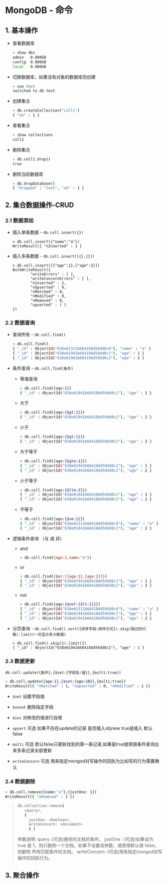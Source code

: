 # MongoDB - 命令

## 1. 基本操作

- 查看数据库

  ```sh
  > show dbs
  admin   0.000GB
  config  0.000GB
  local   0.000GB
  ```

- 切换数据库，如果没有对象的数据库则创建

  ```sh
  > use test
  switched to db test
  ```
  
- 创建集合

  ```sh
  > db.createCollection("coll1")
  { "ok" : 1 }
  ```
  
- 查看集合

  ```sh
  > show collections
  coll1
  ```

- 删除集合

  ```sh
  > db.coll1.drop()
  true
  ```

- 删除当前数据库

  ```sh
  > db.dropDatabase()
  { "dropped" : "test", "ok" : 1 }
  ```

## 2. 集合数据操作-CRUD

### 2.1 数据添加

- 插入单条数据 - `db.coll.insert({})`

  ```
  > db.coll.insert({"name":"a"})
  WriteResult({ "nInserted" : 1 }
  ```

- 插入多条数据 - `db.coll.insert([{},{}])`

  ```
  > db.coll.insert([{"age":1},{"age":2}])
  BulkWriteResult({
          "writeErrors" : [ ],
          "writeConcernErrors" : [ ],
          "nInserted" : 2,
          "nUpserted" : 0,
          "nMatched" : 0,
          "nModified" : 0,
          "nRemoved" : 0,
          "upserted" : [ ]
  })
  ```

### 2.2 数据查询

- 查询所有 - `db.coll.find()`

  ```sh
  > db.coll.find()
  { "_id" : ObjectId("638e01311b684188d59dd0c0"), "name" : "a" }
  { "_id" : ObjectId("638e01941b684188d59dd0c1"), "age" : 1 }
  { "_id" : ObjectId("638e01941b684188d59dd0c2"), "age" : 2 }
  ```

- 条件查询 - `db.coll.find(条件)`

  - 等值查询

    ```sh
    > db.coll.find({age:1})
    { "_id" : ObjectId("638e01941b684188d59dd0c1"), "age" : 1 }
    ```

  - 大于

    ```sh
    > db.coll.find({age:{$gt:1}})
    { "_id" : ObjectId("638e01941b684188d59dd0c2"), "age" : 2 }
    ```

  - 小于

    ```sh
    > db.coll.find({age:{$gt:1}})
    { "_id" : ObjectId("638e01941b684188d59dd0c2"), "age" : 2 }
    ```

  - 大于等于

    ```sh
    > db.coll.find({age:{$gte:1}})
    { "_id" : ObjectId("638e01941b684188d59dd0c1"), "age" : 1 }
    { "_id" : ObjectId("638e01941b684188d59dd0c2"), "age" : 2 }
    ```

  - 小于等于

    ```sh
    > db.coll.find({age:{$lte:2}})
    { "_id" : ObjectId("638e01941b684188d59dd0c1"), "age" : 1 }
    { "_id" : ObjectId("638e01941b684188d59dd0c2"), "age" : 2 }
    ```

  - 不等于

    ```sh
    > db.coll.find({age:{$ne:1}})
    { "_id" : ObjectId("638e01311b684188d59dd0c0"), "name" : "a" }
    { "_id" : ObjectId("638e01941b684188d59dd0c2"), "age" : 2 }
    ```

- 逻辑条件查询 （与 或 非）

  - and

    ```sh
    > db.coll.find({age:1,name:"a"})
    ```

  - or

    ```sh
    > db.coll.find({$or:[{age:1},{age:2}]})
    { "_id" : ObjectId("638e01941b684188d59dd0c1"), "age" : 1 }
    { "_id" : ObjectId("638e01941b684188d59dd0c2"), "age" : 2 }
    ```

  - not

    ```sh
    > db.coll.find({age:{$not:{$lt:1}}})
    { "_id" : ObjectId("638e01311b684188d59dd0c0"), "name" : "a" }
    { "_id" : ObjectId("638e01941b684188d59dd0c1"), "age" : 1 }
    { "_id" : ObjectId("638e01941b684188d59dd0c2"), "age" : 2 }
    ```

- 分页查询 - `db.coll.find().sort({排序字段:排序方式}).skip(跳过的行数).limit(一页显示多少数据)`

  ```
  > db.coll.find().skip(1).limit(1)
  { "_id" : ObjectId("638e01941b684188d59dd0c1"), "age" : 1 }
  ```

  

### 2.3 数据更新

`db.coll.update({条件},{$set:{字段名:值}},{multi:true})`

```sh
> db.coll.update({age:1},{$set:{age:10}},{multi:true})
WriteResult({ "nMatched" : 1, "nUpserted" : 0, "nModified" : 1 })
```

- `$set` 设置字段值
- `$unset` 删除指定字段
- `$inc` 对修改的值进行自增

- `upsert` 可选 如果不存在update的记录 是否插入objnew true是插入 默认false
- `multi` 可选 默认false只更新找到的第一条记录,如果是true就把按条件查询出来多条记录全部更新
- `writeConcern` 可选 用来指定mongod对写操作的回执为比如写的行为需要确认

### 2.4 数据删除

```sh
> db.coll.remove({name:"a"},{justOne: 1})
WriteResult({ "nRemoved" : 1 })
```

> ```sh
> db.collection.remove(
>    <query>,
>    {
>      justOne: <boolean>,
>      writeConcern: <document>
>      } )
> ```
>
> 参数说明:
>  query :(可选)删除的文档的条件。
>  justOne : (可选)如果设为 true 或 1，则只删除一个文档，如果不设置该参数，或使用默认值 false，则删除 所有匹配条件的文档。
>  writeConcern :(可选)用来指定mongod对写操作的回执行为。

## 3. 聚合操作

